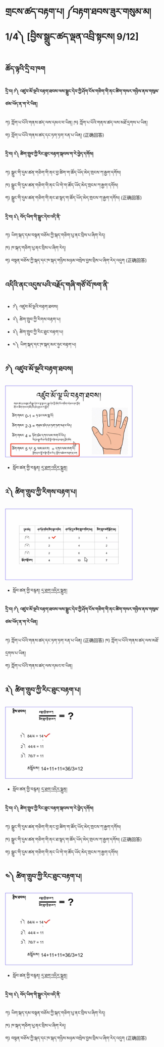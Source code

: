 # གྲངས་ཚད་བརྟག་པ། ༼བརྟག་ཐབས་ཟུར་གསུམ་མ།1/4༽ [བྱིས་སྒྲུང་ཚད་ལྡན་འབྲི་སྟངས། 9/12]
## ཚོད་ལྟའི་དྲི་བ་ཁག #### 
#### དྲི་བ། ༡༽ འཛུབ་མོ་ལྔའི་བརྟག་ཐབས་ལས་སྒྲུང་དེབ་ཀྱི་ཤོག་ངོས་གཅིག་གི་ནང་ཚིག་གསར་གཉིས་ནས་གསུམ་ཙམ་ཡོད་ན་ག་རེ་ཡིན།
ཀ) ཀློག་པ་པོའི་གནས་ཚད་ལས་དམའ་བ་ཡིན།
ཁ) ཀློག་པ་པོའི་གནས་ཚད་ལས་མཐོ་དྲགས་པ་ཡིན།       
ག) ཀློག་པ་པོའི་གནས་ཚད་དང་ཏག་ཏག་རན་པ་ཡིན། (正确回答)

#### དྲི་བ། ༢༽ ཚིག་གྲུབ་ཀྱི་རིང་ཐུང་བརྟག་སྐབས་ག་རེ་བྱེད་དགོས།
ཀ) སྒྲུང་གི་དུམ་ཚན་གཅིག་གི་ནང་བྱ་ཚིག་ག་ཚོད་ཡོད་མེད་གྲངས་ཀ་རྒྱག་དགོས།        
ཁ) སྒྲུང་གི་དུམ་ཚན་གཅིག་གི་ནང་ཡི་གེ་ག་ཚོད་ཡོད་མེད་གྲངས་ཀ་རྒྱག་དགོས།            
ག) སྒྲུང་གི་དུམ་ཚན་གཅིག་གི་ནང་ཐ་སྙད་ག་ཚོད་ཡོད་མེད་གྲངས་ཀ་རྒྱག་དགོས། (正确回答)

#### དྲི་བ། ༣༽ བོད་ཡིག་གི་སྒྲུང་དེབ་འདི་ནི་
ཀ) ཡིག་སྐད་དམ་བསྟན་བཅོས་ཀྱི་སྐད་གཅིག་པུ་ནང་བྲིས་པ་ཞིག་རེད།          
ཁ) ཁ་སྐད་གཅིག་པུ་ནང་བྲིས་པ་ཞིག་རེད།             
ག) བསྟན་བཅོས་ཀྱི་སྐད་དང་ཁ་སྐད་གཉིས་མཉམ་བསྲེས་བྱས་བྲིས་པ་ཞིག་རེད་འདུག (正确回答)


## འདིའི་ནང་འདུས་པའི་བརྗོད་གཞི་གཙོ་བོ་ཁག་ནི་ 

- ༡༽ འཛུབ་མོ་ལྔའི་བརྟག་ཐབས།
- ༢༽ ཚིག་གྲུབ་ཀྱི་རིགས་བརྟག་པ།
- ༣༽ ཚིག་གྲུབ་ཀྱི་རིང་ཐུང་བརྟག་པ།
- ༤༽ ཡིག་སྐད་དང་ཁ་སྐད་མང་ཉུང་བརྟག་པ།


## ༡༽ འཛུབ་མོ་ལྔའི་བརྟག་ཐབས།
<img src="https://github.com/buda-base/budax/blob/master/howtoguides/CSW09/images/001.jpg" width="80%" height="80%">

- སློབ་ཚན་གྱི་བརྙན། [དྲ་ཐག་འདིར་སྣུན།](https://drive.google.com/file/d/1ijZs3Mw3mFqsni7WsAUscABaFjSPVV4P/view?usp=share_link)

## ༢༽ ཚིག་གྲུབ་ཀྱི་རིགས་བརྟག་པ།
<img src="https://github.com/buda-base/budax/blob/master/howtoguides/CSW09/images/002.jpg" width="80%" height="80%">

- སློབ་ཚན་གྱི་བརྙན། [དྲ་ཐག་འདིར་སྣུན།](https://drive.google.com/file/d/1gKv2HS52q32fKmgDG4s0jTazmq5CBpc9/view?usp=share_link)

#### དྲི་བ། ༡༽ འཛུབ་མོ་ལྔའི་བརྟག་ཐབས་ལས་སྒྲུང་དེབ་ཀྱི་ཤོག་ངོས་གཅིག་གི་ནང་ཚིག་གསར་གཉིས་ནས་གསུམ་ཙམ་ཡོད་ན་ག་རེ་ཡིན།
ཀ) ཀློག་པ་པོའི་གནས་ཚད་དང་ཏག་ཏག་རན་པ་ཡིན། (正确回答)
ཁ) ཀློག་པ་པོའི་གནས་ཚད་ལས་མཐོ་དྲགས་པ་ཡིན།       
ག) ཀློག་པ་པོའི་གནས་ཚད་ལས་དམའ་བ་ཡིན།

## ༣༽ ཚིག་གྲུབ་ཀྱི་རིང་ཐུང་བརྟག་པ།
<img src="https://github.com/buda-base/budax/blob/master/howtoguides/CSW09/images/003.jpg" width="80%" height="80%">

- སློབ་ཚན་གྱི་བརྙན། [དྲ་ཐག་འདིར་སྣུན།](https://drive.google.com/file/d/1eZ6MjAftsZrdZLTbU0HgF6_IEedHJVi2/view?usp=share_link)

#### དྲི་བ། ༢༽ ཚིག་གྲུབ་ཀྱི་རིང་ཐུང་བརྟག་སྐབས་ག་རེ་བྱེད་དགོས།
ཀ) སྒྲུང་གི་དུམ་ཚན་གཅིག་གི་ནང་བྱ་ཚིག་ག་ཚོད་ཡོད་མེད་གྲངས་ཀ་རྒྱག་དགོས།        
ཁ) སྒྲུང་གི་དུམ་ཚན་གཅིག་གི་ནང་ཐ་སྙད་ག་ཚོད་ཡོད་མེད་གྲངས་ཀ་རྒྱག་དགོས། (正确回答)            
ག) སྒྲུང་གི་དུམ་ཚན་གཅིག་གི་ནང་ཡི་གེ་ག་ཚོད་ཡོད་མེད་གྲངས་ཀ་རྒྱག་དགོས།

## ༤༽ ཚིག་གྲུབ་ཀྱི་རིང་ཐུང་བརྟག་པ།

<img src="https://github.com/buda-base/budax/blob/master/howtoguides/CSW09/images/003.jpg" width="80%" height="80%">

- སློབ་ཚན་གྱི་བརྙན། [དྲ་ཐག་འདིར་སྣུན།](https://drive.google.com/file/d/1W8LH9LD6icTCZ6RS5ACb7b6OJJlOK63p/view?usp=share_link)

#### དྲི་བ། ༣༽ བོད་ཡིག་གི་སྒྲུང་དེབ་འདི་ནི་
ཀ) ཡིག་སྐད་དམ་བསྟན་བཅོས་ཀྱི་སྐད་གཅིག་པུ་ནང་བྲིས་པ་ཞིག་རེད།          
ཁ) ཁ་སྐད་གཅིག་པུ་ནང་བྲིས་པ་ཞིག་རེད།             
ག) བསྟན་བཅོས་ཀྱི་སྐད་དང་ཁ་སྐད་གཉིས་མཉམ་བསྲེས་བྱས་བྲིས་པ་ཞིག་རེད་འདུག (正确回答)



